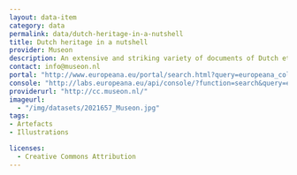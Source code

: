 ```yaml
---
layout: data-item
category: data
permalink: data/dutch-heritage-in-a-nutshell
title: Dutch heritage in a nutshell
provider: Museon
description: An extensive and striking variety of documents of Dutch ethnographic, scientific, cultural, popular and colonial heritage
contact: info@museon.nl
portal: "http://www.europeana.eu/portal/search.html?query=europeana_collectionName%3A2021657*&rows=96" 
console: "http://labs.europeana.eu/api/console/?function=search&query=europeana_collectionName%3A2021657*&rows=96"
providerurl: "http://cc.museon.nl/"
imageurl: 
  - "/img/datasets/2021657_Museon.jpg"
tags:
- Artefacts
- Illustrations

licenses:
  - Creative Commons Attribution 
---
```


